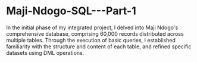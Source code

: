 # Maji-Ndogo-SQL---Part-1
In the initial phase of my integrated project, I delved into Maji Ndogo's comprehensive database, comprising 60,000 records distributed across multiple tables. Through the execution of basic queries, I established familiarity with the structure and content of each table, and refined specific datasets using DML operations.
